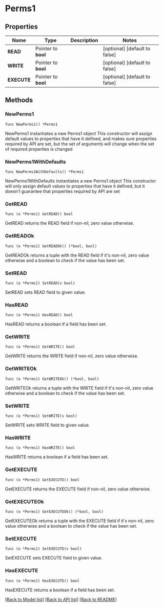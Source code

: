 # Perms1

## Properties

Name | Type | Description | Notes
------------ | ------------- | ------------- | -------------
**READ** | Pointer to **bool** |  | [optional] [default to false]
**WRITE** | Pointer to **bool** |  | [optional] [default to false]
**EXECUTE** | Pointer to **bool** |  | [optional] [default to false]

## Methods

### NewPerms1

`func NewPerms1() *Perms1`

NewPerms1 instantiates a new Perms1 object
This constructor will assign default values to properties that have it defined,
and makes sure properties required by API are set, but the set of arguments
will change when the set of required properties is changed

### NewPerms1WithDefaults

`func NewPerms1WithDefaults() *Perms1`

NewPerms1WithDefaults instantiates a new Perms1 object
This constructor will only assign default values to properties that have it defined,
but it doesn't guarantee that properties required by API are set

### GetREAD

`func (o *Perms1) GetREAD() bool`

GetREAD returns the READ field if non-nil, zero value otherwise.

### GetREADOk

`func (o *Perms1) GetREADOk() (*bool, bool)`

GetREADOk returns a tuple with the READ field if it's non-nil, zero value otherwise
and a boolean to check if the value has been set.

### SetREAD

`func (o *Perms1) SetREAD(v bool)`

SetREAD sets READ field to given value.

### HasREAD

`func (o *Perms1) HasREAD() bool`

HasREAD returns a boolean if a field has been set.

### GetWRITE

`func (o *Perms1) GetWRITE() bool`

GetWRITE returns the WRITE field if non-nil, zero value otherwise.

### GetWRITEOk

`func (o *Perms1) GetWRITEOk() (*bool, bool)`

GetWRITEOk returns a tuple with the WRITE field if it's non-nil, zero value otherwise
and a boolean to check if the value has been set.

### SetWRITE

`func (o *Perms1) SetWRITE(v bool)`

SetWRITE sets WRITE field to given value.

### HasWRITE

`func (o *Perms1) HasWRITE() bool`

HasWRITE returns a boolean if a field has been set.

### GetEXECUTE

`func (o *Perms1) GetEXECUTE() bool`

GetEXECUTE returns the EXECUTE field if non-nil, zero value otherwise.

### GetEXECUTEOk

`func (o *Perms1) GetEXECUTEOk() (*bool, bool)`

GetEXECUTEOk returns a tuple with the EXECUTE field if it's non-nil, zero value otherwise
and a boolean to check if the value has been set.

### SetEXECUTE

`func (o *Perms1) SetEXECUTE(v bool)`

SetEXECUTE sets EXECUTE field to given value.

### HasEXECUTE

`func (o *Perms1) HasEXECUTE() bool`

HasEXECUTE returns a boolean if a field has been set.


[[Back to Model list]](../README.md#documentation-for-models) [[Back to API list]](../README.md#documentation-for-api-endpoints) [[Back to README]](../README.md)


